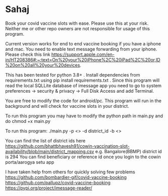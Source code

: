 # Sahaj
Book your covid vaccine slots with ease. Please use this at your risk. Neither me or other repo owners are not responsible for usage of this program.

Current version works for end to end vaccine booking if you have a iphone and mac. You need to enable text message forwarding from your iphone.
Please check this link https://support.apple.com/en-in/HT208386#:~:text=On%20your%20iPhone%2C%20iPad%2C%20or,ID%20on%20all%20your%20devices.

This has been tested for python 3.8+ . Install dependencies from requirements.txt using pip install requirements.txt . 
Since this program will read the local SQLLite database of imessage app you need to go to system preferences -> security & privacy -> Full Disk Access and add Terminal.


You are free to modify the code for android/pc. This program will run in the background and will check for vaccine slots in your district. 


To run this program you may have to modify the python path in main.py and do chmod +x main.py

To run this program:
./main.py -p <<Your registered mobile no>> -d district_id -b <<comma separated list of beneficiaries>>

  
  You can find the list of district ids here https://github.com/bhattbhavesh91/cowin-vaccination-slot-availability/blob/main/district_mapping.csv e.g. Bangalore(BBMP) district id is 294
  You can find beneficiary or reference id once you login to the cowin porta/aarogya setu app


I have taken help from others for quickly solving few problems
https://github.com/bombardier-gif/covid-vaccine-booking
https://github.com/pallupz/covid-vaccine-booking
https://pypi.org/project/imessage-reader/
